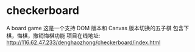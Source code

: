 # checkerboard

A board game
这是一个支持 DOM 版本和 Canvas 版本切换的五子棋
包含下棋，悔棋，撤销悔棋功能
项目在线地址: http://116.62.47.233/denghaozhong/checkerboard/index.html
